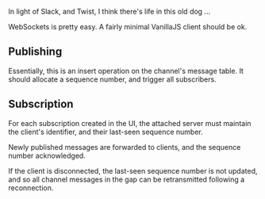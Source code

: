 In light of Slack, and Twist, I think there's life in this old dog ...

WebSockets is pretty easy.
A fairly minimal VanillaJS client should be ok.





Publishing
----------

Essentially, this is an insert operation on the channel's message
table.  It should allocate a sequence number, and trigger all
subscribers.

Subscription
------------
For each subscription created in the UI, the attached server must
maintain the client's identifier, and their last-seen sequence number.

Newly published messages are forwarded to clients, and the sequence
number acknowledged.

If the client is disconnected, the last-seen sequence number is not
updated, and so all channel messages in the gap can be retransmitted
following a reconnection.
